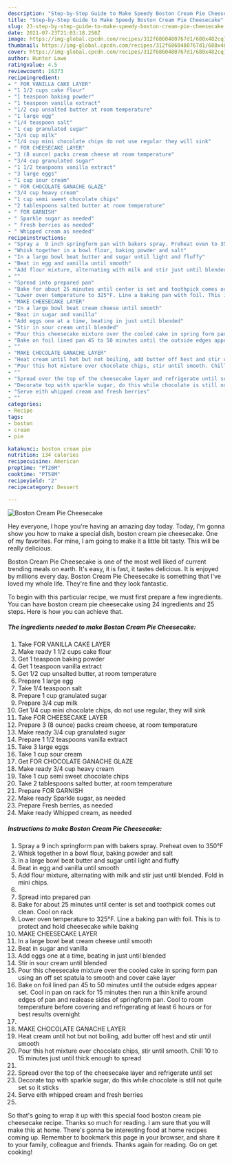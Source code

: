 ```yaml
---
description: "Step-by-Step Guide to Make Speedy Boston Cream Pie Cheesecake"
title: "Step-by-Step Guide to Make Speedy Boston Cream Pie Cheesecake"
slug: 23-step-by-step-guide-to-make-speedy-boston-cream-pie-cheesecake
date: 2021-07-23T21:03:18.258Z
image: https://img-global.cpcdn.com/recipes/312f6860480767d1/680x482cq70/boston-cream-pie-cheesecake-recipe-main-photo.jpg
thumbnail: https://img-global.cpcdn.com/recipes/312f6860480767d1/680x482cq70/boston-cream-pie-cheesecake-recipe-main-photo.jpg
cover: https://img-global.cpcdn.com/recipes/312f6860480767d1/680x482cq70/boston-cream-pie-cheesecake-recipe-main-photo.jpg
author: Hunter Lowe
ratingvalue: 4.5
reviewcount: 16373
recipeingredient:
- " FOR VANILLA CAKE LAYER"
- "1 1/2 cups cake flour"
- "1 teaspoon baking powder"
- "1 teaspoon vanilla extract"
- "1/2 cup unsalted butter at room temperature"
- "1 large egg"
- "1/4 teaspoon salt"
- "1 cup granulated sugar"
- "3/4 cup milk"
- "1/4 cup mini chocolate chips do not use regular they will sink"
- " FOR CHEESECAKE LAYER"
- "3 (8 ounce) packs cream cheese at room temperature"
- "3/4 cup granulated sugar"
- "1 1/2 teaspoons vanilla extract"
- "3 large eggs"
- "1 cup sour cream"
- " FOR CHOCOLATE GANACHE GLAZE"
- "3/4 cup heavy cream"
- "1 cup semi sweet chocolate chips"
- "2 tablespoons salted butter at room temperature"
- " FOR GARNISH"
- " Sparkle sugar as needed"
- " Fresh berries as needed"
- " Whipped cream as needed"
recipeinstructions:
- "Spray a  9 inch springform pan with bakers spray. Preheat oven to 350°F"
- "Whisk together in a bowl flour, baking powder and salt"
- "In a large bowl beat butter and sugar until light and fluffy"
- "Beat in egg and vanilla until smooth"
- "Add flour mixture, alternating with milk and stir just until blended. Fold in mini chips."
- ""
- "Spread into prepared pan"
- "Bake for about 25 minutes until center is set and toothpick comes out clean. Cool on rack"
- "Lower oven temperature to 325°F. Line a baking pan with foil. This is to protect and hold cheesecake while baking"
- "MAKE CHEESECAKE LAYER"
- "In a large bowl beat cream cheese until smooth"
- "Beat in sugar and vanilla"
- "Add eggs one at a time, beating in just until blended"
- "Stir in sour cream until blended"
- "Pour this cheesecake mixture over the cooled cake in spring form pan using an off set spatula to smooth and cover cake layer"
- "Bake on foil lined pan 45 to 50 minutes until the outside edges appear set. Cool in pan on rack for 15 minutes then run a thin knife around edges of pan and realease  sides of springform pan. Cool to room temperature before covering and refrigerating at least 6 hours or for best results overnight"
- ""
- "MAKE CHOCOLATE GANACHE LAYER"
- "Heat cream until hot but not boiling, add butter off hest and stir until smooth"
- "Pour this hot mixture over chocolate chips, stir until smooth. Chill 10 to 15 minutes just until thick enough to spread"
- ""
- "Spread over the top of the cheesecake layer and refrigerate until set"
- "Decorate top with sparkle sugar, do this while chocolate is still not quite set so it sticks"
- "Serve eith whipped cream and fresh berries"
- ""
categories:
- Recipe
tags:
- boston
- cream
- pie

katakunci: boston cream pie 
nutrition: 134 calories
recipecuisine: American
preptime: "PT26M"
cooktime: "PT58M"
recipeyield: "2"
recipecategory: Dessert

---
```



![Boston Cream Pie Cheesecake](https://img-global.cpcdn.com/recipes/312f6860480767d1/680x482cq70/boston-cream-pie-cheesecake-recipe-main-photo.jpg)

Hey everyone, I hope you're having an amazing day today. Today, I'm gonna show you how to make a special dish, boston cream pie cheesecake. One of my favorites. For mine, I am going to make it a little bit tasty. This will be really delicious.



Boston Cream Pie Cheesecake is one of the most well liked of current trending meals on earth. It's easy, it is fast, it tastes delicious. It is enjoyed by millions every day. Boston Cream Pie Cheesecake is something that I've loved my whole life. They're fine and they look fantastic.


To begin with this particular recipe, we must first prepare a few ingredients. You can have boston cream pie cheesecake using 24 ingredients and 25 steps. Here is how you can achieve that.

<!--inarticleads1-->

##### The ingredients needed to make Boston Cream Pie Cheesecake:

1. Take  FOR VANILLA CAKE LAYER
1. Make ready 1 1/2 cups cake flour
1. Get 1 teaspoon baking powder
1. Get 1 teaspoon vanilla extract
1. Get 1/2 cup unsalted butter, at room temperature
1. Prepare 1 large egg
1. Take 1/4 teaspoon salt
1. Prepare 1 cup granulated sugar
1. Prepare 3/4 cup milk
1. Get 1/4 cup mini chocolate chips, do not use regular, they will sink
1. Take  FOR CHEESECAKE LAYER
1. Prepare 3 (8 ounce) packs cream cheese, at room temperature
1. Make ready 3/4 cup granulated sugar
1. Prepare 1 1/2 teaspoons vanilla extract
1. Take 3 large eggs
1. Take 1 cup sour cream
1. Get  FOR CHOCOLATE GANACHE GLAZE
1. Make ready 3/4 cup heavy cream
1. Take 1 cup semi sweet chocolate chips
1. Take 2 tablespoons salted butter, at room temperature
1. Prepare  FOR GARNISH
1. Make ready  Sparkle sugar, as needed
1. Prepare  Fresh berries, as needed
1. Make ready  Whipped cream, as needed




<!--inarticleads2-->

##### Instructions to make Boston Cream Pie Cheesecake:

1. Spray a  9 inch springform pan with bakers spray. Preheat oven to 350°F
1. Whisk together in a bowl flour, baking powder and salt
1. In a large bowl beat butter and sugar until light and fluffy
1. Beat in egg and vanilla until smooth
1. Add flour mixture, alternating with milk and stir just until blended. Fold in mini chips.
1. 
1. Spread into prepared pan
1. Bake for about 25 minutes until center is set and toothpick comes out clean. Cool on rack
1. Lower oven temperature to 325°F. Line a baking pan with foil. This is to protect and hold cheesecake while baking
1. MAKE CHEESECAKE LAYER
1. In a large bowl beat cream cheese until smooth
1. Beat in sugar and vanilla
1. Add eggs one at a time, beating in just until blended
1. Stir in sour cream until blended
1. Pour this cheesecake mixture over the cooled cake in spring form pan using an off set spatula to smooth and cover cake layer
1. Bake on foil lined pan 45 to 50 minutes until the outside edges appear set. Cool in pan on rack for 15 minutes then run a thin knife around edges of pan and realease  sides of springform pan. Cool to room temperature before covering and refrigerating at least 6 hours or for best results overnight
1. 
1. MAKE CHOCOLATE GANACHE LAYER
1. Heat cream until hot but not boiling, add butter off hest and stir until smooth
1. Pour this hot mixture over chocolate chips, stir until smooth. Chill 10 to 15 minutes just until thick enough to spread
1. 
1. Spread over the top of the cheesecake layer and refrigerate until set
1. Decorate top with sparkle sugar, do this while chocolate is still not quite set so it sticks
1. Serve eith whipped cream and fresh berries
1. 




So that's going to wrap it up with this special food boston cream pie cheesecake recipe. Thanks so much for reading. I am sure that you will make this at home. There's gonna be interesting food at home recipes coming up. Remember to bookmark this page in your browser, and share it to your family, colleague and friends. Thanks again for reading. Go on get cooking!
